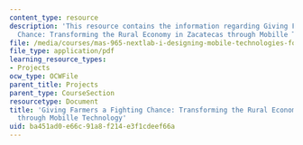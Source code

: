 ```yaml
---
content_type: resource
description: 'This resource contains the information regarding Giving Farmers a Fighting
  Chance: Transforming the Rural Economy in Zacatecas through Mobille Technology.'
file: /media/courses/mas-965-nextlab-i-designing-mobile-technologies-for-the-next-billion-users-fall-2008/ba451ad0e66c91a8f214e3f1cdeef66a_MITMAS_965F08_farmers_m1.pdf
file_type: application/pdf
learning_resource_types:
- Projects
ocw_type: OCWFile
parent_title: Projects
parent_type: CourseSection
resourcetype: Document
title: 'Giving Farmers a Fighting Chance: Transforming the Rural Economy in Zacatecas
  through Mobille Technology'
uid: ba451ad0-e66c-91a8-f214-e3f1cdeef66a
---
```

